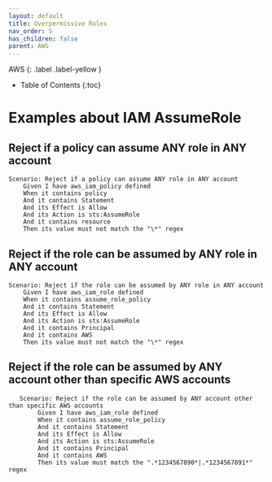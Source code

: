 ```yaml
---
layout: default
title: Overpermissive Roles
nav_order: 5
has_children: false
parent: AWS
---
```


AWS
{: .label .label-yellow } 

* Table of Contents
{:toc}

# Examples about IAM AssumeRole

## Reject if a policy can assume ANY role in ANY account
```gherkin
Scenario: Reject if a policy can assume ANY role in ANY account
    Given I have aws_iam_policy defined
    When it contains policy
    And it contains Statement
    And its Effect is Allow
    And its Action is sts:AssumeRole
    And it contains resource
    Then its value must not match the "\*" regex
```

## Reject if the role can be assumed by ANY role in ANY account
```gherkin
Scenario: Reject if the role can be assumed by ANY role in ANY account
    Given I have aws_iam_role defined
    When it contains assume_role_policy
    And it contains Statement
    And its Effect is Allow
    And its Action is sts:AssumeRole
    And it contains Principal
    And it contains AWS
    Then its value must not match the "\*" regex
```

## Reject if the role can be assumed by ANY account other than specific AWS accounts
```gherkin
   Scenario: Reject if the role can be assumed by ANY account other than specific AWS accounts
        Given I have aws_iam_role defined
        When it contains assume_role_policy
        And it contains Statement
        And its Effect is Allow
        And its Action is sts:AssumeRole
        And it contains Principal
        And it contains AWS
        Then its value must match the ".*1234567890*|.*1234567891*" regex
```